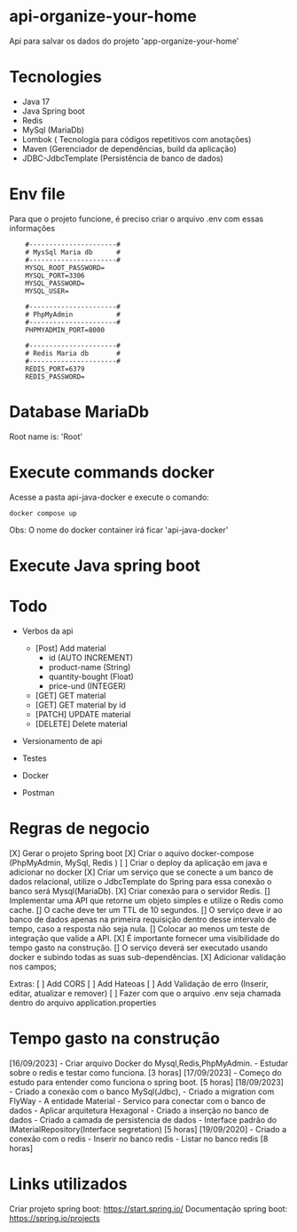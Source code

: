# api-organize-your-home
Api para salvar os dados do projeto 'app-organize-your-home' 

# Tecnologies
- Java 17
- Java Spring boot
- Redis
- MySql (MariaDb)
- Lombok ( Tecnologia para códigos repetitivos com anotações)
- Maven (Gerenciador de dependências, build da aplicação)
- JDBC-JdbcTemplate (Persistência de banco de dados)

# Env file
Para que o projeto funcione, é preciso criar o arquivo .env com essas informações
```` 
    #----------------------#
    # MysSql Maria db      #
    #----------------------#
    MYSQL_ROOT_PASSWORD=
    MYSQL_PORT=3306
    MYSQL_PASSWORD=
    MYSQL_USER=

    #----------------------#
    # PhpMyAdmin           #
    #----------------------#
    PHPMYADMIN_PORT=8000

    #----------------------#
    # Redis Maria db       #
    #----------------------#
    REDIS_PORT=6379
    REDIS_PASSWORD=
````

# Database MariaDb
Root name is: 'Root'

# Execute commands docker
Acesse a pasta api-java-docker e execute o comando:

``` docker compose up ```

Obs: O nome do docker container irá ficar 'api-java-docker'

# Execute Java spring boot


# Todo
- Verbos da api
    - [Post] Add material
        - id (AUTO INCREMENT)
        - product-name (String)
        - quantity-bought (Float)
        - price-und (INTEGER)
    - [GET] GET material
    - [GET] GET material by id
    - [PATCH] UPDATE material  
    - [DELETE] Delete material

- Versionamento de api
- Testes
- Docker
- Postman

# Regras de negocio

[X] Gerar o projeto Spring boot
[X] Criar o aquivo docker-compose (PhpMyAdmin, MySql, Redis )
[ ] Criar o deploy da aplicação em java e adicionar no docker 
[X] Criar um serviço que se conecte a um banco de dados relacional, utilize o JdbcTemplate do Spring para essa conexão o banco será Mysql(MariaDb). 
[X] Criar conexão para o servidor Redis.
[] Implementar uma API que retorne um objeto simples e utilize o Redis como cache.
[] O cache deve ter um TTL de 10 segundos.
[] O serviço deve ir ao banco de dados apenas na primeira requisição dentro desse intervalo de tempo, caso a resposta não seja nula.
[] Colocar ao menos um teste de integração que valide a API.
[X] É importante fornecer uma visibilidade do tempo gasto na construção.
[] O serviço deverá ser executado usando docker e subindo todas as suas sub-dependências.
[X] Adicionar validação nos campos;

Extras:
[ ] Add CORS
[ ] Add Hateoas
[ ] Add Validação de erro (Inserir, editar, atualizar e remover)
[ ] Fazer com que o arquivo .env seja chamada dentro do arquivo application.properties

# Tempo gasto na construção

[16/09/2023] - Criar arquivo Docker do Mysql,Redis,PhpMyAdmin. 
             - Estudar sobre o redis e testar como funciona. [3 horas]
[17/09/2023] - Começo do estudo para entender como funciona o spring boot. [5 horas]
[18/09/2023] - Criado a conexão com o banco MySql(Jdbc), 
             - Criado a migration com FlyWay
             - A entidade Material 
             - Servico para conectar com o banco de dados
             - Aplicar arquitetura Hexagonal
             - Criado a inserção no banco de dados
             - Criado a camada de persistencia de dados
             - Interface padrão do IMaterialRepository(Interface segretation) [5 horas]
[19/09/2020] - Criado a conexão com o redis
             - Inserir no banco redis
             - Listar no banco redis [8 horas]

# Links utilizados

Criar projeto spring boot: https://start.spring.io/
Documentação spring boot: https://spring.io/projects
